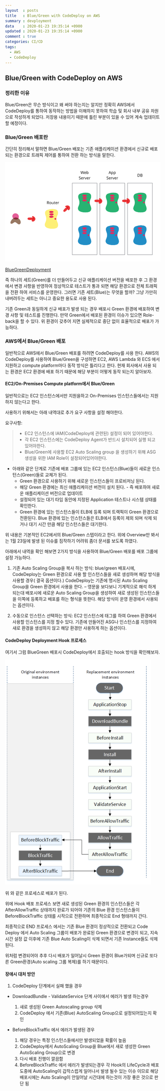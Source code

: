 ```yaml
---
layout	: posts
title	: Blue/Green with CodeDeploy on AWS
summary	: devployment
data	: 2020-01-23 19:35:14 +0900
updated	: 2020-01-23 19:35:14 +0900
comment	: true
categories: CI/CD
tags:
  - AWS
  - CodeDeploy
---
```

## Blue/Green with CodeDeploy on AWS

### 정리한 이유
Blue/Green은 무슨 방식이고 왜 써야 하는지는 알지만 정확히 AWS에서 CodeDeploy를 통하여 동작하는 방법을 이해하지 못하여 학습 및 회사 내부 공유 차원으로 작성하게 되었다. 저장용 내용이기 때문에 틀린 부분이 있을 수 있어 계속 업데이트 할 예정이다.

### Blue/Green 배포란
간단히 정리해서 말하면 Blue/Green 배포는 기존 애플리케이션 환경에서 신규로 배포되는 환경으로 트래픽 제어를 통하여 전환 하는 방식을 말한다.

![bluegreen](https://github.com/TRQ1/trq1.github.io/raw/master/assets/images/blue_green_deployments.png )

[BlueGreenDeployment](https://martinfowler.com/bliki/BlueGreenDeployment.html )

즉 하나의 세트(Green)를 더 만들어두고 신규 애플리케이션 버전을 배포한 후 그 환경에서 변경 사항을 반영하여 정상적으로 테스트가 통과 되면 해당 환경으로 전체 트래픽을 전환 하여 서비스를 운영한다. 그러면 기존 세트(Blue)는 무엇을 할까? 그냥 가만히 내버려두는 세트는 아니고 중요한 용도로 사용 된다.  

기존 Green과 동일하게 신규 배포가 발생 되는 경우 배포시 Green 환경에 배포하여 변경 사항 및 테스트를 진행한다. 만약 Green에서 배포된 환경이 이슈가 있으면 Role-back을 할 수 있다.  위 환경이 갖추어 지면 실제적으로 중단 없이 효율적으로 배포가 가능하다.

### AWS에서 Blue/Green 배포

일반적으로 AWS에서 Blue/Green 배포를 하려면 CodeDeploy를 사용 한다. AWS의 CodeDeploy를 사용하여 Blue/Green을 구성하면 EC2, AWS Lambda 와 ECS 에서 지원하고 compute platform마다 동작 방식은 틀리다고 한다. 현재 회사에서 사용 되는 환경은 EC2 환경에 배포 하기 때문에  해당 부분이 어떻게 동작 되는지 알아보자.


#### EC2/On-Premises Compute platform에서 Blue/Green
일반적으로는 EC2 인스턴스에서만 지원을하고 On-Premises 인스턴스들에서는 지원하지 않는다고 한다.

사용하기 위해서는 아래 내역대로 추가 요구 사항을 설정 해야한다.

요구사항:
> - EC2 인스턴스에 IAM(CodeDeploy에 관련된) 설정이 되어 있어야한다.
> - 각 EC2 인스턴스에는 CodeDeploy Agent가 반드시 설치되어 실행 되고 있어야한다.
> - Blue/Green에 사용할 EC2 Auto Scaling group 을 생성하기 위해 ASG 생성을 위한 IAM Role이 설정되어있어야한다.  
 
  
- 아래와 같은 단계로 기존에 배포 그룹에 있는 EC2 인스턴스(Blue)들이 새로운 인스턴스(Green)들로 교체가 된다.
	- Green 환경으로 사용하기 위해 새로운 인스턴스들이 프로비저닝 된다.  
	- 해당 Green 환경에는 최신 애플리케이션 버전이 설치 된다. - 즉 배포하여 새로운 애플리케이션 버전으로 업데이트
	- 설정되어 있는 대기 타임 동안에 지정된 Application 테스트나 시스템 상태를 확인한다.
	- Green 환경에 있는 인스턴스들이 ELB에 등록 되며 트랙픽이 Green 환경으로 전환된다. Blue 환경에 있는 인스턴스들은 ELB에서 등록이 제외 되며 삭제 되거나 대기 시간 만큼 해당 인스턴스들은 대기한다.
 

위 내용은 기본적인  EC2에서의 Blue/Green 스텝이라고 한다.  위에 Overview만 봐서는 1월 23일에 발생 된 이슈를 짐작하기 어려워 좀더 문서를 보도록 하였다.


아래에서 내역을 확인 해보면 2가지 방식을 사용하여 Blue/Green 배포를 배포 그룹에 설정 가능하다.
1. 기존 Auto Scaling Group을 복사 하는 방식: blue/green 배포시에, CodeDeploy는 Green 환경으로 사용 할 인스턴스들을 새로 생성하며 해당 방식을 사용할 경우( 결국 옵션이다.) CodeDeploy는 기존에 명시된 Auto Scaling Group을 Green 환경에서 사용을 한다. – 영문을 보다보니 기계적으로 해석 하게 되는대  배포시에 새로운 Auto Scaling Group을 생성하여 새로 생성된 인스턴스들을 이쪽에 등록하고 배포를 하는 형식을 뜻한다. 해당 방식이 운영 환경에서 사용되는 옵션이다.

2. 수동으로 인스턴스 선택하는 방식: EC2 인스턴스에 태그를 하여 Green 환경에서 사용할 인스턴스를 지정 할수 있다. 기존에 만들어진 ASG나 인스턴스를 지정하여 새로 환경을 생성하지 않고 해당 환경만 사용하게 하는 옵션이다. 




#### CodeDeploy Deployment Hook 프로세스
여기서 그럼 BlueGreen 배포시 CodeDeploy에서 호출되는 hook 방식을 확인해보자.


![bluegreen](https://github.com/TRQ1/trq1.github.io/raw/master/assets/images/codedeployHook.png )


위 와 같은 프로세스로 배포가 된다.

위에 Hook 배포 프로세스 보면 새로 생성된 Green 환경의 인스턴스들은 각 AfterAllowTraffic 상태까지 완료가 되어야 기존의 Blue 환경 인스턴스들이 BeforeBlockTraffic 상태를 시작으로 전환하며 최종적으로 End 형태까지 간다. 

최종적으로 END 프로세스 에서는 기존 Blue 환경이 정상적으로 전환되고 Code Deploy 에서  Auto Scaling 그룹이 배포가 완료된 Green 환경으로 변경이 되고, 지속 시간 설정 값 이후에 기존 Blue Auto Scaling이 삭제 되면서 기존 Instance들도 삭제된다.

위처럼 변경되어야 추후 다시 배포가 일어날시 Green 환경이 Blue가되며 신규로 또다른 Green환경(Auto scaling 그룹 복제)를 하기 때문이다.

#### 장애시 대처 방안

1. CodeDeploy 단계에서 실패 했을 경우
 - DownloadBundle - ValidateService 단계 사이에서 에러가 발생 하는경우
     1. 새로 생성된 Green Autoscaling group 삭제
     2. CodeDeploy 에서 기존(Blue) AutoScaling Group으로 설정되어있는지 확인

 - BeforeBlockTraffic 에서 에러가 발생된 경우
     1. 해당 경우는 특정 인스턴스들에서만 발생되었을 확률이 높음
     2. CodeDeploy에서 AutoScaling Group을 Blue에서 새로 생성한 Green AutoScaling Group으로 변경
     3. 다시 배포 진행이 깔끔함
     4. BeforeBlockTraffic 에서 에러가 발생되는경우 각 Hook의 LifeCycle과 배포 도중에 AutoScaling이 갑작스럽게 일어나서 발생 될수 있는 이슈 이므로 해당 배포시에는 Auto Scaling이 안일어날 시간대에 하는것이 가장 좋은 것으로 판단 됨
